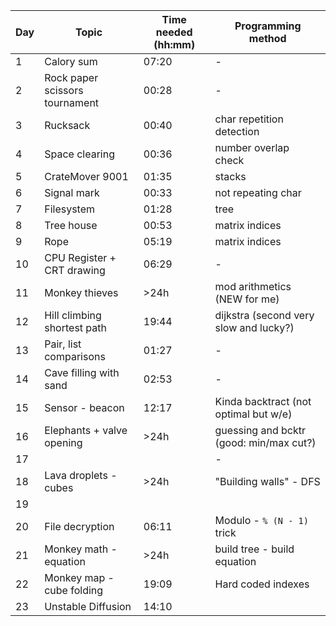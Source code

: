 | Day | Topic                          | Time needed (hh:mm) | Programming method                      |
| --- | ------------------------------ | ------------------- | --------------------------------------- |
| 1   | Calory sum                     | 07:20               | -                                       |
| 2   | Rock paper scissors tournament | 00:28               | -                                       |
| 3   | Rucksack                       | 00:40               | char repetition detection               |
| 4   | Space clearing                 | 00:36               | number overlap check                    |
| 5   | CrateMover 9001                | 01:35               | stacks                                  |
| 6   | Signal mark                    | 00:33               | not repeating char                      |
| 7   | Filesystem                     | 01:28               | tree                                    |
| 8   | Tree house                     | 00:53               | matrix indices                          |
| 9   | Rope                           | 05:19               | matrix indices                          |
| 10  | CPU Register + CRT drawing     | 06:29               | -                                       |
| 11  | Monkey thieves                 | >24h                | mod arithmetics (NEW for me)            |
| 12  | Hill climbing shortest path    | 19:44               | dijkstra (second very slow and lucky?)  |
| 13  | Pair, list comparisons         | 01:27               | -                                       |
| 14  | Cave filling with sand         | 02:53               | -                                       |
| 15  | Sensor - beacon                | 12:17               | Kinda backtract (not optimal but w/e)   |
| 16  | Elephants + valve opening      | >24h                | guessing and bcktr (good: min/max cut?) |
| 17  |                                |                     | -                                       |
| 18  | Lava droplets - cubes          | >24h                | "Building walls" - DFS                  |
| 19  |                                |                     |                                         |
| 20  | File decryption                | 06:11               | Modulo - `% (N - 1)` trick              |
| 21  | Monkey math - equation         | >24h                | build tree - build equation             |
| 22  | Monkey map - cube folding      | 19:09               | Hard coded indexes                      |
| 23  | Unstable Diffusion             | 14:10               |                                         |
